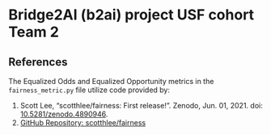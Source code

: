 # Bridge2AI (b2ai) project USF cohort Team 2

## References

The Equalized Odds and Equalized Opportunity metrics in the `fairness_metric.py` file utilize code provided by:

1. Scott Lee, “scotthlee/fairness: First release!”. Zenodo, Jun. 01, 2021. doi: [10.5281/zenodo.4890946](https://doi.org/10.5281/zenodo.4890946).
2. [GitHub Repository: scotthlee/fairness](https://github.com/scotthlee/fairness/tree/master?tab=readme-ov-file)
